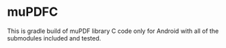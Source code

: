 # muPDFC
This is gradle build of muPDF library C code only  for Android with all of the submodules included and tested.

